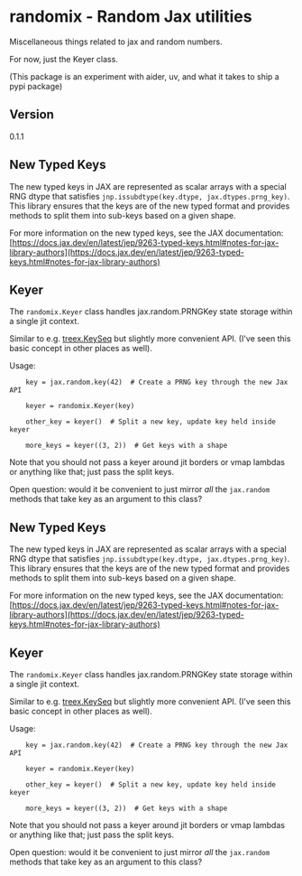 # randomix - Random Jax utilities

Miscellaneous things related to jax and random numbers.

For now, just the Keyer class.

(This package is an experiment with aider, uv, and
what it takes to ship a pypi package)

## Version

0.1.1

## New Typed Keys

The new typed keys in JAX are represented as scalar arrays with a special RNG dtype that
satisfies `jnp.issubdtype(key.dtype, jax.dtypes.prng_key)`. This library ensures that the keys
are of the new typed format and provides methods to split them into sub-keys based on a given shape.

For more information on the new typed keys, see the JAX documentation:
[https://docs.jax.dev/en/latest/jep/9263-typed-keys.html#notes-for-jax-library-authors](https://docs.jax.dev/en/latest/jep/9263-typed-keys.html#notes-for-jax-library-authors)

## Keyer

The `randomix.Keyer` class handles jax.random.PRNGKey state
storage within a single jit context.

Similar to e.g. [treex.KeySeq](https://cgarciae.github.io/treex/api/KeySeq/)
but slightly more convenient API. (I've seen this basic concept
in other places as well).

Usage:

        key = jax.random.key(42)  # Create a PRNG key through the new Jax API

        keyer = randomix.Keyer(key)

        other_key = keyer()  # Split a new key, update key held inside keyer

        more_keys = keyer((3, 2))  # Get keys with a shape

Note that you should not pass a keyer around jit borders or vmap lambdas
or anything like that; just pass the split keys.

Open question: would it be convenient to just mirror *all* the `jax.random`
methods that take key as an argument to this class?

## New Typed Keys

The new typed keys in JAX are represented as scalar arrays with a special RNG dtype that
satisfies `jnp.issubdtype(key.dtype, jax.dtypes.prng_key)`. This library ensures that the keys
are of the new typed format and provides methods to split them into sub-keys based on a given shape.

For more information on the new typed keys, see the JAX documentation:
[https://docs.jax.dev/en/latest/jep/9263-typed-keys.html#notes-for-jax-library-authors](https://docs.jax.dev/en/latest/jep/9263-typed-keys.html#notes-for-jax-library-authors)

## Keyer

The `randomix.Keyer` class handles jax.random.PRNGKey state
storage within a single jit context.

Similar to e.g. [treex.KeySeq](https://cgarciae.github.io/treex/api/KeySeq/)
but slightly more convenient API. (I've seen this basic concept
in other places as well).

Usage:

        key = jax.random.key(42)  # Create a PRNG key through the new Jax API

        keyer = randomix.Keyer(key)

        other_key = keyer()  # Split a new key, update key held inside keyer

        more_keys = keyer((3, 2))  # Get keys with a shape

Note that you should not pass a keyer around jit borders or vmap lambdas
or anything like that; just pass the split keys.

Open question: would it be convenient to just mirror *all* the `jax.random`
methods that take key as an argument to this class?
